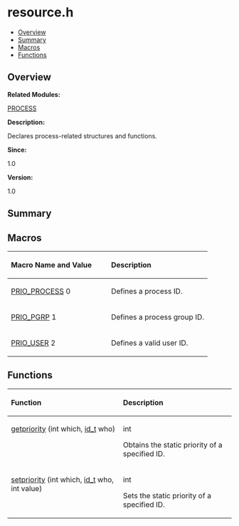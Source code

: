 # resource.h<a name="EN-US_TOPIC_0000001055108025"></a>

-   [Overview](#section804036567165628)
-   [Summary](#section793825687165628)
-   [Macros](#define-members)
-   [Functions](#func-members)

## **Overview**<a name="section804036567165628"></a>

**Related Modules:**

[PROCESS](process.md)

**Description:**

Declares process-related structures and functions. 

**Since:**

1.0

**Version:**

1.0

## **Summary**<a name="section793825687165628"></a>

## Macros<a name="define-members"></a>

<a name="table1977800813165628"></a>
<table><thead align="left"><tr id="row6415104165628"><th class="cellrowborder" valign="top" width="50%" id="mcps1.1.3.1.1"><p id="p802746387165628"><a name="p802746387165628"></a><a name="p802746387165628"></a>Macro Name and Value</p>
</th>
<th class="cellrowborder" valign="top" width="50%" id="mcps1.1.3.1.2"><p id="p1878933332165628"><a name="p1878933332165628"></a><a name="p1878933332165628"></a>Description</p>
</th>
</tr>
</thead>
<tbody><tr id="row1020833340165628"><td class="cellrowborder" valign="top" width="50%" headers="mcps1.1.3.1.1 "><p id="p1441627254165628"><a name="p1441627254165628"></a><a name="p1441627254165628"></a><a href="process.md#ga5aab1c88012d4b577b034e9291e87419">PRIO_PROCESS</a>   0</p>
</td>
<td class="cellrowborder" valign="top" width="50%" headers="mcps1.1.3.1.2 "><p id="p454983528165628"><a name="p454983528165628"></a><a name="p454983528165628"></a>Defines a process ID. </p>
</td>
</tr>
<tr id="row1016917225165628"><td class="cellrowborder" valign="top" width="50%" headers="mcps1.1.3.1.1 "><p id="p2110801378165628"><a name="p2110801378165628"></a><a name="p2110801378165628"></a><a href="process.md#ga9156ecb2854d071998278d63a107a215">PRIO_PGRP</a>   1</p>
</td>
<td class="cellrowborder" valign="top" width="50%" headers="mcps1.1.3.1.2 "><p id="p557206478165628"><a name="p557206478165628"></a><a name="p557206478165628"></a>Defines a process group ID. </p>
</td>
</tr>
<tr id="row1044572081165628"><td class="cellrowborder" valign="top" width="50%" headers="mcps1.1.3.1.1 "><p id="p1445364102165628"><a name="p1445364102165628"></a><a name="p1445364102165628"></a><a href="process.md#gaee947842544cb755f74360d1da4aa193">PRIO_USER</a>   2</p>
</td>
<td class="cellrowborder" valign="top" width="50%" headers="mcps1.1.3.1.2 "><p id="p1756419902165628"><a name="p1756419902165628"></a><a name="p1756419902165628"></a>Defines a valid user ID. </p>
</td>
</tr>
</tbody>
</table>

## Functions<a name="func-members"></a>

<a name="table764953353165628"></a>
<table><thead align="left"><tr id="row1717223452165628"><th class="cellrowborder" valign="top" width="50%" id="mcps1.1.3.1.1"><p id="p2109614803165628"><a name="p2109614803165628"></a><a name="p2109614803165628"></a>Function</p>
</th>
<th class="cellrowborder" valign="top" width="50%" id="mcps1.1.3.1.2"><p id="p214978936165628"><a name="p214978936165628"></a><a name="p214978936165628"></a>Description</p>
</th>
</tr>
</thead>
<tbody><tr id="row1668707585165628"><td class="cellrowborder" valign="top" width="50%" headers="mcps1.1.3.1.1 "><p id="p1298357411165628"><a name="p1298357411165628"></a><a name="p1298357411165628"></a><a href="process.md#gac2ee4921a8961060b4c7fcad8bf2b4e2">getpriority</a> (int which, <a href="utils.md#gab66157aef1dc726dccc825f07239da53">id_t</a> who)</p>
</td>
<td class="cellrowborder" valign="top" width="50%" headers="mcps1.1.3.1.2 "><p id="p172408476165628"><a name="p172408476165628"></a><a name="p172408476165628"></a>int </p>
<p id="p1142031968165628"><a name="p1142031968165628"></a><a name="p1142031968165628"></a>Obtains the static priority of a specified ID. </p>
</td>
</tr>
<tr id="row925970088165628"><td class="cellrowborder" valign="top" width="50%" headers="mcps1.1.3.1.1 "><p id="p187216906165628"><a name="p187216906165628"></a><a name="p187216906165628"></a><a href="process.md#ga0a8d4c8043a7748c25dd551dc69dcad2">setpriority</a> (int which, <a href="utils.md#gab66157aef1dc726dccc825f07239da53">id_t</a> who, int value)</p>
</td>
<td class="cellrowborder" valign="top" width="50%" headers="mcps1.1.3.1.2 "><p id="p879036949165628"><a name="p879036949165628"></a><a name="p879036949165628"></a>int </p>
<p id="p72050081165628"><a name="p72050081165628"></a><a name="p72050081165628"></a>Sets the static priority of a specified ID. </p>
</td>
</tr>
</tbody>
</table>

